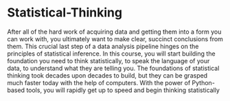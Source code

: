 # Statistical-Thinking
After all of the hard work of acquiring data and getting them into a form you can work with, you ultimately want to make clear, succinct conclusions from them. This crucial last step of a data analysis pipeline hinges on the principles of statistical inference. In this course, you will start building the foundation you need to think statistically, to speak the language of your data, to understand what they are telling you. The foundations of statistical thinking took decades upon decades to build, but they can be grasped much faster today with the help of computers. With the power of Python-based tools, you will rapidly get up to speed and begin thinking statistically
